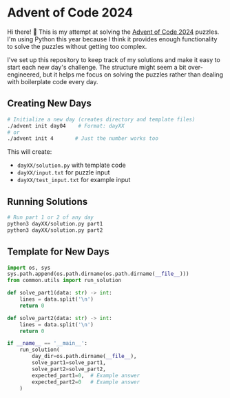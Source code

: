 # Advent of Code 2024

Hi there! 👋 This is my attempt at solving the [Advent of Code 2024](https://adventofcode.com/2024) puzzles. I'm using Python this year because I think it provides enough functionality to solve the puzzles without getting too complex.

I've set up this repository to keep track of my solutions and make it easy to start each new day's challenge. The structure might seem a bit over-engineered, but it helps me focus on solving the puzzles rather than dealing with boilerplate code every day.

## Creating New Days

```bash
# Initialize a new day (creates directory and template files)
./advent init day04    # Format: dayXX
# or
./advent init 4       # Just the number works too
```

This will create:
- `dayXX/solution.py` with template code
- `dayXX/input.txt` for puzzle input
- `dayXX/test_input.txt` for example input

## Running Solutions

```bash
# Run part 1 or 2 of any day
python3 dayXX/solution.py part1
python3 dayXX/solution.py part2
```

## Template for New Days
```python
import os, sys
sys.path.append(os.path.dirname(os.path.dirname(__file__)))
from common.utils import run_solution

def solve_part1(data: str) -> int:
    lines = data.split('\n')
    return 0

def solve_part2(data: str) -> int:
    lines = data.split('\n')
    return 0

if __name__ == '__main__':
    run_solution(
        day_dir=os.path.dirname(__file__),
        solve_part1=solve_part1,
        solve_part2=solve_part2,
        expected_part1=0,  # Example answer
        expected_part2=0   # Example answer
    )
``` 